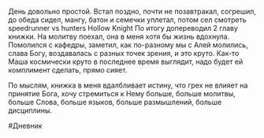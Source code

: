 День довольно простой. Встал поздно, почти не позавтракал, согрешил, до обеда сидел, мангу, батон и семечки уплетал, потом сел смотреть speedrunner vs hunters Hollow Knight
По итогу допереводил 2 главу книжки. На молитву поехал, она в меня хотя бы жизнь вдохнула. Помолился с кафедры, заметил, как по-разному мы с Алей молились, слава Богу, воздавалась с разных точек зрения, и это круто. Как-то Маша космически круто в последнее время выглядит, надо будет ей комплимент сделать, прямо сияет.

По мыслям, книжка в меня вдалбливает истину, что грех не влияет на принятие Бога, хочу стремиться к Нему больше, больше молитвы, больше Слова, больше языков, больше размышлений, больше дисциплины.

#Дневник